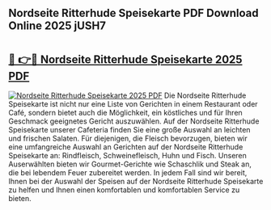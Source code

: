 ## Nordseite Ritterhude Speisekarte PDF Download Online 2025 jUSH7

# <h2><a href="http://gc6do7.nevu.top/?p=Nordseite+Ritterhude+Speisekarte">🔗 👉🔴 Nordseite Ritterhude Speisekarte 2025 PDF</a></h2>

[![Nordseite Ritterhude Speisekarte 2025 PDF](https://i.imgur.com/dBaPXMq.png)](http://gc6do7.nevu.top/?p=Nordseite+Ritterhude+Speisekarte)
Die Nordseite Ritterhude Speisekarte ist nicht nur eine Liste von Gerichten in einem Restaurant oder Café, sondern bietet auch die Möglichkeit, ein köstliches und für Ihren Geschmack geeignetes Gericht auszuwählen. Auf der Nordseite Ritterhude Speisekarte unserer Cafeteria finden Sie eine große Auswahl an leichten und frischen Salaten. Für diejenigen, die Fleisch bevorzugen, bieten wir eine umfangreiche Auswahl an Gerichten auf der Nordseite Ritterhude Speisekarte an: Rindfleisch, Schweinefleisch, Huhn und Fisch. Unseren Auserwählten bieten wir Gourmet-Gerichte wie Schaschlik und Steak an, die bei lebendem Feuer zubereitet werden. In jedem Fall sind wir bereit, Ihnen bei der Auswahl der Speisen auf der Nordseite Ritterhude Speisekarte zu helfen und Ihnen einen komfortablen und komfortablen Service zu bieten.
